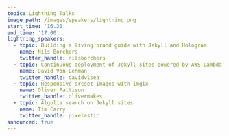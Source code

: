 ```yaml
---
topic: Lightning Talks
image_path: /images/speakers/lightning.png
start_time: '16.30'
end_time: '17.00'
lightning_speakers:
  - topic: Building a living brand guide with Jekyll and Hologram
    name: Nils Borchers
    twitter_handle: nilsborchers
  - topic: Continuous deployment of Jekyll sites powered by AWS Lambda
    name: David Von Lehman
    twitter_handle: davidvlsea
  - topic: Responsive srcset images with imgix
    name: Oliver Pattison
    twitter_handle: olivermakes
  - topic: Algolia search on Jekyll sites
    name: Tim Carry
    twitter_handle: pixelastic
announced: true
---
```

